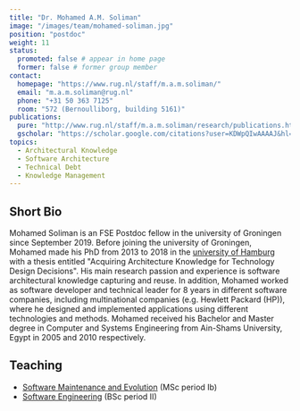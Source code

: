 ```yaml
---
title: "Dr. Mohamed A.M. Soliman"
image: "/images/team/mohamed-soliman.jpg"
position: "postdoc"
weight: 11
status:
  promoted: false # appear in home page
  former: false # former group member
contact:
  homepage: "https://www.rug.nl/staff/m.a.m.soliman/"
  email: "m.a.m.soliman@rug.nl"
  phone: "+31 50 363 7125"
  room: "572 (Bernoulliborg, building 5161)"
publications:
  pure: "http://www.rug.nl/staff/m.a.m.soliman/research/publications.html"
  gscholar: "https://scholar.google.com/citations?user=KDWpQIwAAAAJ&hl=en"
topics:
  - Architectural Knowledge
  - Software Architecture 
  - Technical Debt 
  - Knowledge Management 
---
```


## Short Bio

Mohamed Soliman is an FSE Postdoc fellow in the university of Groningen since September 2019. Before joining the university of Groningen, Mohamed made his PhD from 2013 to 2018 in the [university of Hamburg](https://www.inf.uni-hamburg.de/en/inst/ab/swk/team/aboubakr-soliman.html) with a thesis entitled "Acquiring Architecture Knowledge for Technology Design Decisions". His main research passion and experience is software architectural knowledge capturing and reuse. In addition, Mohamed worked as software developer and technical leader for 8 years in different software companies, including multinational companies (e.g. Hewlett Packard (HP)), where he designed and implemented applications using different technologies and methods. Mohamed received his Bachelor and Master degree in Computer and Systems Engineering from Ain-Shams University, Egypt in 2005 and 2010 respectively.

## Teaching

* [Software Maintenance and Evolution](https://www.rug.nl/ocasys/fwn/vak/show?code=INMSME-08) (MSc period Ib) 
* [Software Engineering](https://www.rug.nl/ocasys/fwn/vak/show?code=WBCS17001) (BSc period II) 
